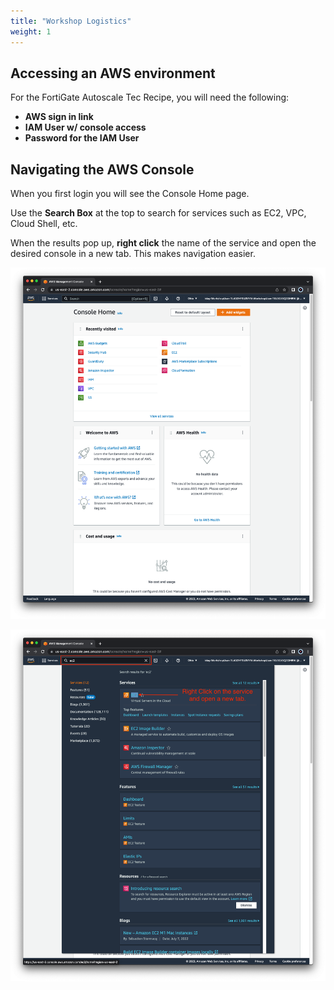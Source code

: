 ```yaml
---
title: "Workshop Logistics"
weight: 1
---
```


## Accessing an AWS environment

For the FortiGate Autoscale Tec Recipe, you will need the following:

  * **AWS sign in link**
  * **IAM User w/ console access**
  * **Password for the IAM User**

## Navigating the AWS Console

When you first login you will see the Console Home page.

Use the **Search Box** at the top to search for services such as EC2, VPC, Cloud Shell, etc.

When the results pop up, **right click** the name of the service and open the desired console in a new tab. This makes navigation easier.

![](image-awsconsole1.png)

![](image-awsconsole2.png)
